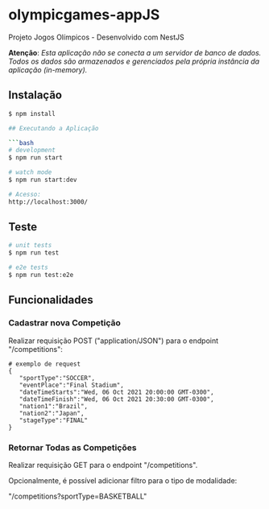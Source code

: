 # olympicgames-appJS
Projeto Jogos Olímpicos - Desenvolvido com NestJS

**Atenção**:
*Esta aplicação não se conecta a um servidor de banco de dados.*
*Todos os dados são armazenados e gerenciados pela própria instância da aplicação (in-memory).*

## Instalação

```bash
$ npm install

## Executando a Aplicação

```bash
# development
$ npm run start

# watch mode
$ npm run start:dev

# Acesso:
http://localhost:3000/

```

## Teste

```bash
# unit tests
$ npm run test

# e2e tests
$ npm run test:e2e

```

## Funcionalidades

### Cadastrar nova Competição

Realizar requisição POST ("application/JSON") para o endpoint "/competitions":

```
# exemplo de request
{
   "sportType":"SOCCER",
   "eventPlace":"Final Stadium",
   "dateTimeStarts":"Wed, 06 Oct 2021 20:00:00 GMT-0300",
   "dateTimeFinish":"Wed, 06 Oct 2021 20:30:00 GMT-0300",
   "nation1":"Brazil",
   "nation2":"Japan",
   "stageType":"FINAL"
}
```

### Retornar Todas as Competições

Realizar requisição GET para o endpoint "/competitions".

Opcionalmente, é possível adicionar filtro para o tipo de modalidade:

"/competitions?sportType=BASKETBALL"